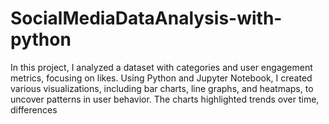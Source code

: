 # SocialMediaDataAnalysis-with-python
In this project, I analyzed a dataset with categories and user engagement metrics, focusing on likes. Using Python and Jupyter Notebook, I created various visualizations, including bar charts, line graphs, and heatmaps, to uncover patterns in user behavior. The charts highlighted trends over time, differences
